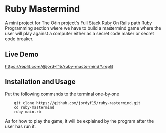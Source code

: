 # Ruby Mastermind
A mini project for The Odin project's Full Stack Ruby On Rails path Ruby Programming section where we have to build a mastermind game where the user will play against a computer either as a secret code maker or secret code breaker.

## Live Demo
https://replit.com/@jordyf15/ruby-mastermind#.replit

## Installation and Usage
Put the following commands to the terminal one-by-one
```
    git clone https://github.com/jordyf15/ruby-mastermind.git
    cd ruby-mastermind
    ruby main.rb
```

As for how to play the game, it will be explained by the program after the user has run it.